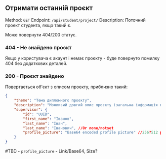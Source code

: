 ## Отримати останній проєкт

Method: `GET`
Endpoint: `/api/student/project/`
Description: Поточний проект студента, якщо такий є.

Може повернути 404/200 статус.

### 404 - Не знайдено проєкт
Якщо у користувача є акаунт і немає проєкту - буде повернуто помилку 404 без додаткових деталей.

### 200 - Проєкт знайдено
Повертається об'єкт з описом проєкту, приблизно такий:
```json
{
	"theme": "Тема дипломного проєкту",
	"description": "Можливий довгий опис проєкту (загальна інформація про дипломну роботу цього студента)",
	"supervisor": {
		"id": "UUID",
		"first_name": "Іванов",
		"last_name": "Іван",
		"last_name": "Іванович", //Or none/notset
		"profile_picture": "Base64 encoded profile picture" //256?512 px max?
	}
}
```
#TBD  - `profile_picture` - Link/Base64, Size?